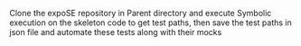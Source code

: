 Clone the expoSE repository in Parent directory and execute Symbolic execution on the skeleton code to get test paths, then save the test paths in json file and automate these tests along with their mocks
